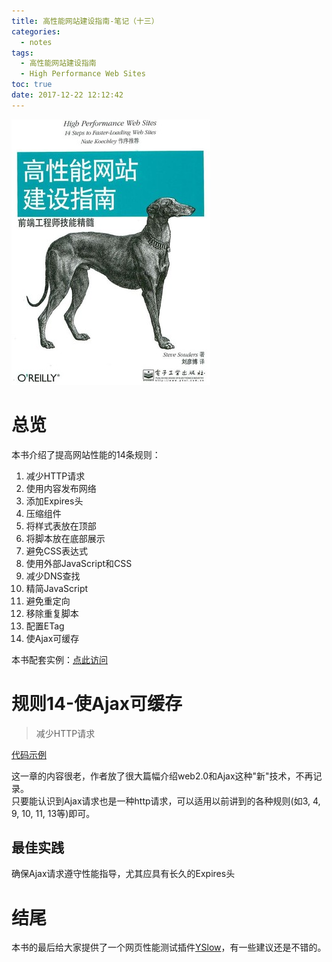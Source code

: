 ```yaml
---
title: 高性能网站建设指南-笔记（十三）
categories:
  - notes
tags:
  - 高性能网站建设指南
  - High Performance Web Sites
toc: true
date: 2017-12-22 12:12:42
---
```


![](/images/high-performance-web-sites.jpg)

<!-- more -->

# 总览

本书介绍了提高网站性能的14条规则：
1. 减少HTTP请求
2. 使用内容发布网络
3. 添加Expires头
4. 压缩组件
5. 将样式表放在顶部
6. 将脚本放在底部展示
7. 避免CSS表达式
8. 使用外部JavaScript和CSS
9. 减少DNS查找
10. 精简JavaScript
11. 避免重定向
12. 移除重复脚本
13. 配置ETag
14. 使Ajax可缓存

本书配套实例：[点此访问](http://stevesouders.com/hpws/)

# 规则14-使Ajax可缓存

>减少HTTP请求

[代码示例](http://stevesouders.com/hpws/rule-ajax.php)

这一章的内容很老，作者放了很大篇幅介绍web2.0和Ajax这种"新"技术，不再记录。  
只要能认识到Ajax请求也是一种http请求，可以适用以前讲到的各种规则(如3, 4, 9, 10, 11, 13等)即可。


## 最佳实践
确保Ajax请求遵守性能指导，尤其应具有长久的Expires头


# 结尾
本书的最后给大家提供了一个网页性能测试插件[YSlow](http://developer.yahoo.com/yslow/)，有一些建议还是不错的。

